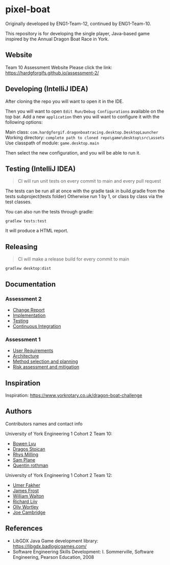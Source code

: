 # pixel-boat

Originally developed by ENG1-Team-12, continued by ENG1-Team-10.

This repository is for developing the single player, Java-based game inspired by the Annual Dragon Boat Race in York.

## Website

Team 10 Assessment Website
Please click the link: https://hardgforgifs.github.io/assessment-2/

## Developing (IntelliJ IDEA)

After cloning the repo you will want to open it in the IDE.

Then you will want to open `Edit Run/Debug Configurations` available on the top bar.
Add a new `application` then you will want to configure it with the following options:

Main class: `com.hardgforgif.dragonboatracing.desktop.DesktopLauncher`  
Working directory: `complete path to cloned repo\game\desktop\src\assets`  
Use classpath of module: `game.desktop.main`  

Then select the new configuration, and you will be able to run it.

## Testing (IntelliJ IDEA)

> CI will run unit tests on every commit to main and every pull request

The tests can be run all at once with the gradle task in build.gradle from the tests subproject(tests folder)
Otherwise run 1 by 1, or class by class via the test classes.

You can also run the tests through gradle:

`gradlew tests:test`

It will produce a HTML report.

## Releasing

> CI will make a release build for every commit to main

`gradlew desktop:dist`

## Documentation

### Assessment 2

* [Change Report](https://raw.githubusercontent.com/hardgforgifs/assessment-2/main/assessment2/Change2.pdf)
* [Implementation](https://raw.githubusercontent.com/hardgforgifs/assessment-2/main/assessment2/Impl2.pdf)
* [Testing](https://raw.githubusercontent.com/hardgforgifs/assessment-2/main/assessment2/Test2.pdf)
* [Continuous Integration](https://raw.githubusercontent.com/hardgforgifs/assessment-2/main/assessment2/CI2.pdf)

### Assessment 1

* [User Requirements](https://raw.githubusercontent.com/hardgforgifs/assessment-2/main/assessment2/Req1.pdf)
* [Architecture](https://raw.githubusercontent.com/hardgforgifs/assessment-2/main/assessment2/Arch1.pdf)
* [Method selection and planning](https://raw.githubusercontent.com/hardgforgifs/assessment-2/main/assessment2/Plan1.pdf)
* [Risk assessment and mitigation](https://raw.githubusercontent.com/hardgforgifs/assessment-2/main/assessment2/Risk1.pdf)

## Inspiration

Inspiration: https://www.yorkrotary.co.uk/dragon-boat-challenge

## Authors

Contributors names and contact info

University of York Engineering 1 Cohort 2 Team 10:

* [Bowen Lyu](https://github.com/stormlyu)
* [Dragos Stoican](https://github.com/DragosStoican)
* [Rhys Milling](https://github.com/rmil)
* [Sam Plane](https://github.com/CitricAmoeba)
* [Quentin rothman](https://github.com/SaltyRex)

University of York Engineering 1 Cohort 2 Team 12:

* [Umer Fakher](https://github.com/UmerFakher)
* [James Frost](https://github.com/Fritzbox2000)
* [William Walton](https://github.com/wpw503)
* [Richard Liiv](https://github.com/sumsare)
* [Olly Wortley](https://github.com/orw511)
* [Joe Cambridge](https://github.com/JoeCambridge)

## References

* LibGDX Java Game development library: https://libgdx.badlogicgames.com/
* Software Engineering Skills Development: I. Sommerville, Software Engineering, Pearson Education, 2008
